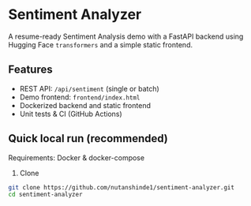 # Sentiment Analyzer
 
A resume-ready Sentiment Analysis demo with a FastAPI backend using Hugging Face `transformers` and a simple static frontend.
 
## Features 
- REST API: `/api/sentiment` (single or batch)
- Demo frontend: `frontend/index.html`
- Dockerized backend and static frontend
- Unit tests & CI (GitHub Actions)

## Quick local run (recommended)
Requirements: Docker & docker-compose

1. Clone
```bash
git clone https://github.com/nutanshinde1/sentiment-analyzer.git
cd sentiment-analyzer
